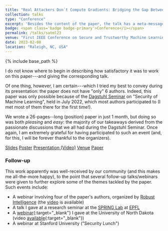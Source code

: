 ```yaml
---
title: "Real Attackers Don`t Compute Gradients: Bridging the Gap Between Adversarial ML Research and Practice"
collection: talks
type: "Conference"
excerpt: 'Besides the content of the paper, the talk has a meta-message.'
badge: <span class='badge badge-primary'>Conference</i></span>
permalink: /talks/satml23
venue: "First IEEE Conference on Secure and Trustworthy Machine Learning"
date: 2023-02-08
location: "Raleigh, NC, USA"
---
```

{% include base_path %}

I do not know where to begin in describing how satisfactory it was to work on this paper---and giving the corresponding talk. 

Of one thing, however, I am certain---which I tried my best to convey during its presentation: the paper does not have "only" 6 authors. Indeed, this paper was only possible because of the [Dagstuhl Seminar](https://www.dagstuhl.de/en/seminars/seminar-calendar/seminar-details/22281) on "Security of Machine Learning", held in July 2022, which most authors participated to (I met most of them there for the first time!).

We wrote a 26-pages--long (position) paper in just 1 month, but doing so was both _pleasing_ and _easy_: the majority of our takeaways derived from the passionate discussions that we all had during the Dagstuhl Seminar. Once again, I am extremely grateful for having participated to such an event (and, for this, I will be forever thankful to the organizers).



<a class="btn btn-outline-primary my-1 mr-1 btn-sm" href="{{ base_path }}/files/talks/satml23.pdf" target="_blank" rel="noopener">Slides</a>
<a class="btn btn-outline-primary my-1 mr-1 btn-sm" href="{{ base_path }}/files/talks/satml23_poster.pdf" target="_blank" rel="noopener">Poster</a>
<a class="btn btn-outline-primary my-1 mr-1 btn-sm" href="https://www.youtube.com/watch?v=hDz3xWAEV_o" target="_blank" rel="noopener">Presentation (Video)</a>
<a class="btn btn-outline-primary my-1 mr-1 btn-sm" href="https://satml.org/" target="_blank" rel="noopener">Venue</a>
<a class="btn btn-outline-primary my-1 mr-1 btn-sm" href="{{base_path}}/publications/satml23" rel="noopener">Paper</a>


### Follow-up

This work apparently was well-received by our community (and this makes me all-the-more happy), to the point that several follow-up talks/webinars were given to further explore some of the themes tackled by the paper. Such events include:

* A webinar involving four of the paper's authors, organized by [Robust Intelligence](https://us06web.zoom.us/webinar/register/9716757880895/WN_b5VZdl8jQ4uMJzDTe0y1LQ) (the [video](https://www.youtube.com/watch?v=6ZQli55AKwQ) is available)
* A talk I gave at a research seminar at the [SPRING Lab](https://spring.epfl.ch/research/) at [EPFL](https://www.epfl.ch/en/)
* A [webinar](https://calendar.und.edu/event/c2srair_initiative_-_virtual_colloquia_series_on_cybersecurity_and_artificial_intelligence_7121){:target="_blank"} I gave at the University of North Dakota (video [available](https://www.youtube.com/watch?v=BxvmNlddPoE){:target="_blank"})
* A webinar at Stanford University ("Security Lunch")